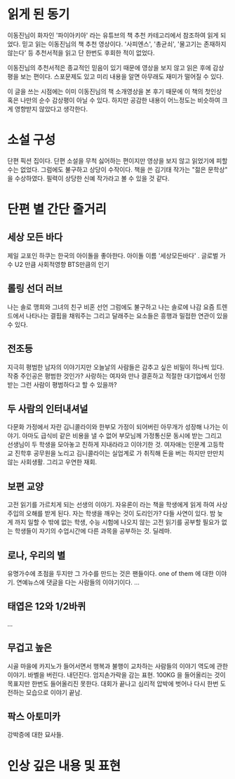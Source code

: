# 읽게 된 동기
이동진님이 화자인 '파이아키아' 라는 유튜브의 책 추천 카테고리에서 참조하여 읽게 되었다. 믿고 읽는 이동진님의 책 추천 영상이다.
'사피엔스', '총균쇠', '물고기는 존재하지 않는다' 등 추천서적을 읽고 단 한번도 후회한 적이 없었다. 

이동진님의 추천서적은 종교적인 믿음이 있기 때문에 영상을 보지 않고 읽은 후에 감상평을 보는 편이다. 스포문제도 있고 미리 내용을 알면 아무래도 재미가 떨어질 수 있다.

이 글을 쓰는 시점에는 이미 이동진님의 책 소개영상을 본 후기 때문에 이 책의 첫인상 혹은 나만의 순수 감상평이 아닐 수 있다. 하지만 공감한 내용이 어느정도는 비슷하여 크게 영향받지 않았다고 생각한다.

# 소설 구성
단편 픽션 집이다. 단편 소설을 무척 싫어하는 편이지만 영상을 보지 않고 읽었기에 피할 수는 없었다. 그럼에도 불구하고 상당이 수작이다. 책을 쓴 김기태 작가는 "젊은 문학상" 을 수상하였다.
필력이 상당한 신예 작가라고 볼 수 있을 것 같다.

# 단편 별 간단 줄거리

## 세상 모든 바다
제일 교포인 하쿠는 한국의 아이돌을 좋아한다.
아이돌 이름 '세상모든바다' . 글로벌 가수 U2 만큼 사회적영향 BTS만큼의 인기

## 롤링 선더 러브
나는 솔로
맹희와 그녀의 친구 비혼 선언
그럼에도 불구하고 나는 솔로에 나감
요즘 트렌드에서 나타나는 결핍을 채워주는 그리고 달래주는 요소들은 흥행과 밀접한 연관이 있을 수 있다.

## 전조등
지극히 평범한 남자의 이야기지만 오늘날의 사람들은 감추고 싶은 비밀이 하나씩 있다.
작중 주인공은 평범한 것인가? 사랑하는 여자와 만나 결혼하고 적절한 대기업에서 인정받는 그런 사람이 평범하다고 할 수 있을까?

## 두 사람의 인터내셔널 
다문화 가정에서 자란 김니콜라이와 한부모 가정이 되어버린 아무개가 성장해 나가는 이야기. 아마도 급식비 같은 비용을 낼 수 없어 부모님께 가정통신문 동시에 받는 그리고
선생님이 두 학생을 모아놓고 친하게 지내라라고 이야기한 것.
여자애는 인문계 고등학교 진학후 공무원을 노리고 김니콜라이는 실업계로 가 취직해 돈을 버는 하지만 만만치 않는 사회생활. 그리고 우연한 재회.

## 보편 교양 
고전 읽기를 가르치게 되는 선생의 이야기.
자유론이 라는 책을 학생에게 읽게 하여 사상주입의 오해를 받게 된다.
자는 학생을 깨우는 것이 도리인가? 다들 사연이 있다. 밤 늦게 까지 일할 수 밖에 없는 학생, 수능 시험에 나오지 않는 고전 읽기를 공부할 필요가 없는 학생들이 자기의 수업시간에 다른 과목을 공부하는 것. 딜레마.

## 로나, 우리의 별 
유명가수에 초점을 두지만 그 가수를 만드는 것은 팬들이다.
one of them 에 대한 이야기. 연예뉴스에 댓글을 다는 사람들의 이야기이다.
...
## 태엽은 12와 1/2바퀴
...
## 무겁고 높은 
시골 마을에 카지노가 들어서면서 행복과 불행이 교차하는 사람들의 이야기
역도에 관한 이야기. 바벨을 버린다. 내던진다. 엄지손가락을 감는 표현.
100KG 을 들어올리는 것이 목표지만 한번도 들어올리진 못한다.
대회가 끝나고 심리적 압박에 벗어나 다시 한번 도전하는 모습으로 이야기 끝남.

## 팍스 아토미카
강박증에 대한 묘사들. 

# 인상 깊은 내용 및 표현

